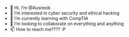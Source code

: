 - 👋 Hi, I’m @Ausrexik
- 👀 I’m interested in cyber security and ethical hacking
- 🌱 I’m currently learning with CompTIA
- 💞️ I’m looking to collaborate on everything and anything
- 📫 How to reach me???? :P

<!---
Ausrexik/Ausrexik is a ✨ special ✨ repository because its `README.md` (this file) appears on your GitHub profile.
You can click the Preview link to take a look at your changes.
--->
